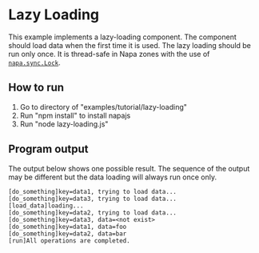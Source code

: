# Lazy Loading
This example implements a lazy-loading component. The component should load data when the first time it is used. The lazy loading should be run only once. It is thread-safe in Napa zones with the use of [`napa.sync.Lock`](./../../../docs/api/sync.md#interface-lock).

## How to run
1. Go to directory of "examples/tutorial/lazy-loading"
2. Run "npm install" to install napajs
3. Run "node lazy-loading.js"

## Program output
The output below shows one possible result. The sequence of the output may be different but the data loading will always run once only.
```
[do_something]key=data1, trying to load data...
[do_something]key=data3, trying to load data...
[load_data]loading...
[do_something]key=data2, trying to load data...
[do_something]key=data3, data=<not exist>
[do_something]key=data1, data=foo
[do_something]key=data2, data=bar
[run]All operations are completed.
```

